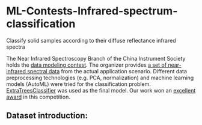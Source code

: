 # ML-Contests-Infrared-spectrum-classification
Classify solid samples according to their diffuse reflectance infrared spectra

The Near Infrared Spectroscopy Branch of the China Instrument Society holds the [data modeling contest](https://www.instrument.com.cn/news/20220725/625062.shtml). The organizer provides [a set of near-infrared spectral data](https://img1.17img.cn/17img/files/202207/attachment/d3666a14-5a77-4d56-b183-49d07239349f.rar) from the actual application scenario. Different data preprocessing technologies (e.g. PCA, normalization) and machine learning models (AutoML) were tried for the classification problem. [ExtraTreesClassifier](https://scikit-learn.org/stable/modules/generated/sklearn.ensemble.ExtraTreesClassifier.html) was used as the final model. Our work won an [excellent award](https://www.instrument.com.cn/news/20220824/629168.shtml) in this competition.

## Dataset introduction:

